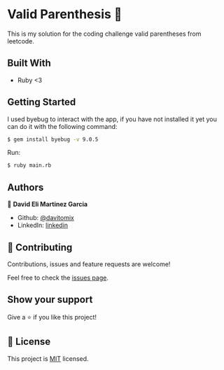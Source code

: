 # Valid Parenthesis :rocket:

This is my solution for the coding challenge valid parentheses from leetcode.

## Built With

- Ruby <3

## Getting Started

I used byebug to interact with the app, if you have not installed it yet you can do it with the following command:

```sh
$ gem install byebug -v 9.0.5
```

Run:

```sh
$ ruby main.rb
```

## Authors

👤 **David Eli Martinez Garcia**

- Github: [@davitomix](https://github.com/davitomix)
- LinkedIn: [linkedin](https://linkedin.com/linkedinhandle)

## 🤝 Contributing

Contributions, issues and feature requests are welcome!

Feel free to check the [issues page](issues/).

## Show your support

Give a ⭐️ if you like this project!

## 📝 License

This project is [MIT](https://opensource.org/licenses/MIT) licensed.

